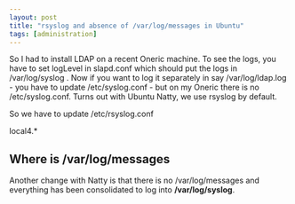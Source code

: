 ```yaml
---
layout: post
title: "rsyslog and absence of /var/log/messages in Ubuntu"
tags: [administration]
---
```

So I had to install LDAP on a recent Oneric machine. To see the logs, you have to set logLevel in slapd.conf which should put the logs in /var/log/syslog . Now if you want to log it separately in say /var/log/ldap.log - you have to update /etc/syslog.conf - but on my Oneric there is no /etc/syslog.conf. Turns out with Ubuntu Natty, we use rsyslog by default.

So we have to update /etc/rsyslog.conf

local4.*

Where is /var/log/messages
--------------------------

Another change with Natty is that there is no /var/log/messages and everything has been consolidated to log into **/var/log/syslog**.
